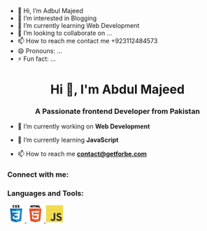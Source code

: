 - 👋 Hi, I’m Adbul Majeed
- 👀 I’m interested in Blogging
- 🌱 I’m currently learning Web Development
- 💞️ I’m looking to collaborate on ...
- 📫 How to reach me contact me +923112484573
- 😄 Pronouns: ...
- ⚡ Fun fact: ...

<!---
abdulmajeed229/abdulmajeed229 is a ✨ special ✨ repository because its `README.md` (this file) appears on your GitHub profile.
You can click the Preview link to take a look at your changes.
--->
<h1 align="center">Hi 👋, I'm Abdul Majeed</h1>
<h3 align="center">A Passionate frontend Developer from Pakistan</h3>

- 🔭 I’m currently working on **Web Development**

- 🌱 I’m currently learning **JavaScript**

- 📫 How to reach me **contact@getforbe.com**

<h3 align="left">Connect with me:</h3>
<p align="left">
</p>

<h3 align="left">Languages and Tools:</h3>
<p align="left"> <a href="https://www.w3schools.com/css/" target="_blank" rel="noreferrer"> <img src="https://raw.githubusercontent.com/devicons/devicon/master/icons/css3/css3-original-wordmark.svg" alt="css3" width="40" height="40"/> </a> <a href="https://www.w3.org/html/" target="_blank" rel="noreferrer"> <img src="https://raw.githubusercontent.com/devicons/devicon/master/icons/html5/html5-original-wordmark.svg" alt="html5" width="40" height="40"/> </a> <a href="https://developer.mozilla.org/en-US/docs/Web/JavaScript" target="_blank" rel="noreferrer"> <img src="https://raw.githubusercontent.com/devicons/devicon/master/icons/javascript/javascript-original.svg" alt="javascript" width="40" height="40"/> </a> </p>
